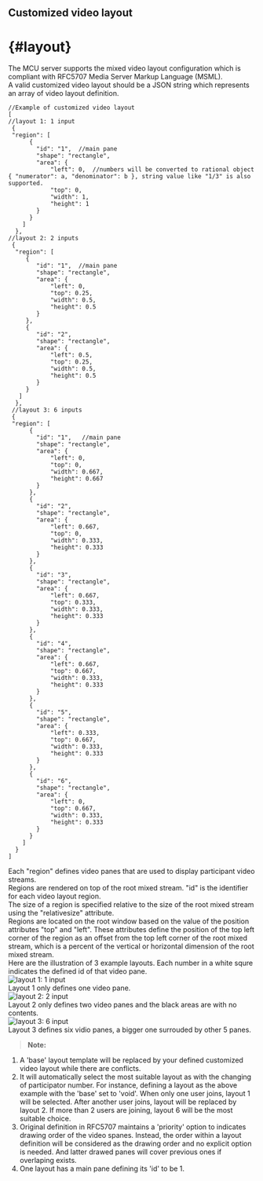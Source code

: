 Customized video layout
---------------------
# {#layout}
The MCU server supports the mixed video layout configuration which is compliant with RFC5707 Media Server Markup Language (MSML). <br>
A valid customized video layout should be a JSON string which represents an array of video layout definition.<br>
~~~~~~{.js}
//Example of customized video layout
[
//layout 1: 1 input
 {
 "region": [
      {
        "id": "1",  //main pane
        "shape": "rectangle",
        "area": {
            "left": 0,  //numbers will be converted to rational object { "numerator": a, "denominator": b }, string value like "1/3" is also supported.
            "top": 0,
            "width": 1,
            "height": 1
        }
      }
    ]
  },
//layout 2: 2 inputs
 {
  "region": [
     {
        "id": "1",  //main pane
        "shape": "rectangle",
        "area": {
            "left": 0,
            "top": 0.25,
            "width": 0.5,
            "height": 0.5
        }
     },
     {
        "id": "2",
        "shape": "rectangle",
        "area": {
            "left": 0.5,
            "top": 0.25,
            "width": 0.5,
            "height": 0.5
        }
     }
   ]
  },
 //layout 3: 6 inputs
 {
 "region": [
      {
        "id": "1",   //main pane
        "shape": "rectangle",
        "area": {
            "left": 0,
            "top": 0,
            "width": 0.667,
            "height": 0.667
        }
      },
      {
        "id": "2",
        "shape": "rectangle",
        "area": {
            "left": 0.667,
            "top": 0,
            "width": 0.333,
            "height": 0.333
        }
      },
      {
        "id": "3",
        "shape": "rectangle",
        "area": {
            "left": 0.667,
            "top": 0.333,
            "width": 0.333,
            "height": 0.333
        }
      },
      {
        "id": "4",
        "shape": "rectangle",
        "area": {
            "left": 0.667,
            "top": 0.667,
            "width": 0.333,
            "height": 0.333
        }
      },
      {
        "id": "5",
        "shape": "rectangle",
        "area": {
            "left": 0.333,
            "top": 0.667,
            "width": 0.333,
            "height": 0.333
        }
      },
      {
        "id": "6",
        "shape": "rectangle",
        "area": {
            "left": 0,
            "top": 0.667,
            "width": 0.333,
            "height": 0.333
        }
      }
    ]
  }
]
~~~~~~
Each "region" defines video panes that are used to display participant video streams.<br>
Regions are rendered on top of the root mixed stream. "id" is the identifier for each video layout region.<br>
The size of a region is specified relative to the size of the root mixed stream using the "relativesize" attribute.<br>
Regions are located on the root window based on the value of the position attributes "top" and "left".  These attributes define the position of the top left corner of the region as an offset from the top left corner of the root mixed stream, which is a percent of the vertical or horizontal dimension of the root mixed stream.<br>
Here are the illustration of 3 example layouts. Each number in a white squre indicates the defined id of that video pane.<br>
<img src="layout1.png"  alt="layout 1: 1 input" /><br>
Layout 1 only defines one video pane.<br>
<img src="layout2.png"  alt="layout 2: 2 input" /><br>
Layout 2 only defines two video panes and the black areas are with no contents.<br>
<img src="layout3.png"  alt="layout 3: 6 input" /><br>
Layout 3 defines six vidio panes, a bigger one surrouded by other 5 panes.<br>

> **Note:**
1. A 'base' layout template will be replaced by your defined customized video layout while there are conflicts.
2. It will automatically select the most suitable layout as with the changing of participator number. For instance, defining a layout as the above example with the 'base' set to 'void'. When only one user joins, layout 1 will be selected. After another user joins, layout will be replaced by layout 2. If more than 2 users are joining, layout 6 will be the most suitable choice.
3. Original definition in RFC5707 maintains a 'priority' option to indicates drawing order of the video spanes. Instead, the order within a layout definition will be considered as the drawing order and no explicit option is needed. And latter drawed panes will cover previous ones if overlaping exists.
4. One layout has a main pane defining its 'id' to be 1.
